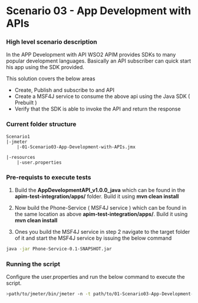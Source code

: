 # Scenario 03 - App Development with APIs

### High level scenario description
In the APP Development with API WSO2 APIM provides SDKs to many popular development languages. Basically an API subscriber can quick start his app using the SDK provided.

This solution covers the below areas
* Create, Publish and subscribe to and API 
* Create a MSF4J service to consume the above api using the Java SDK ( Prebuilt ) 
* Verify that the SDK is able to invoke the API and return the response 

### Current folder structure
```
Scenario1
|-jmeter
    |-01-Scenario03-App-Development-with-APIs.jmx

|-resources
    |-user.properties

```
### Pre-requists to execute tests
1. Build the **AppDevelopmentAPI_v1.0.0_java** which can be found in the **apim-test-integration/apps/** folder. Build it using **mvn clean install**

2. Now build the Phone-Service ( MSF4J service ) which can be found in the same location as above **apim-test-integration/apps/**. Build it using **mvn clean install**
3. Ones you build the MSF4J service in step 2 navigate to the target folder of it and start the MSF4J service by issuing the below command
```sh
java -jar Phone-Service-0.1-SNAPSHOT.jar 
```

### Running the script
Configure the user.properties and run the below command to execute the script.

```sh
>path/to/jmeter/bin/jmeter -n -t path/to/01-Scenario03-App-Development-with-APIs.jmx -p path/to/user.properties -l xxxx.jtl
```

